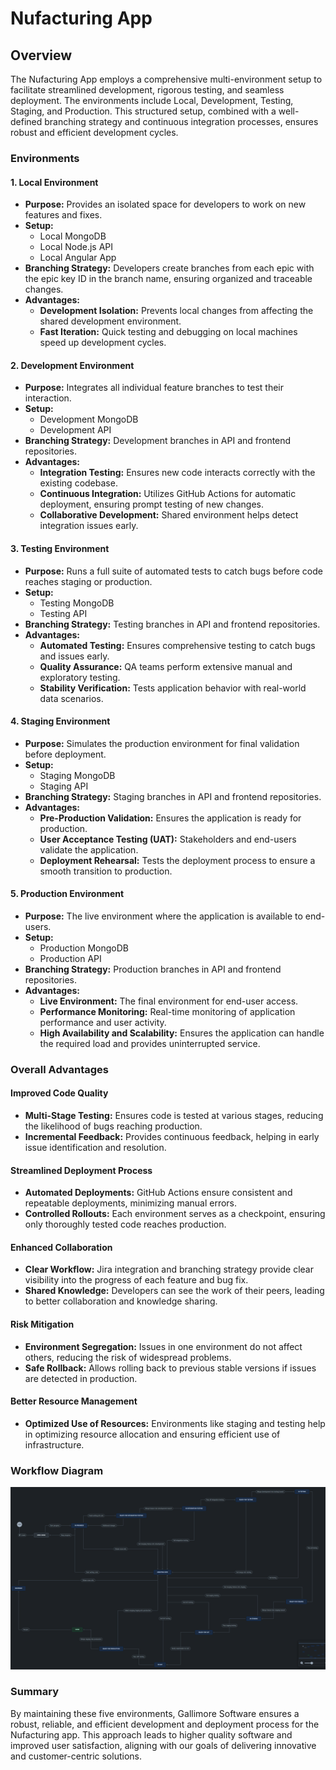 # Nufacturing App

## Overview

The Nufacturing App employs a comprehensive multi-environment setup to facilitate streamlined development, rigorous testing, and seamless deployment. The environments include Local, Development, Testing, Staging, and Production. This structured setup, combined with a well-defined branching strategy and continuous integration processes, ensures robust and efficient development cycles.

### Environments

#### 1. Local Environment
- **Purpose:** Provides an isolated space for developers to work on new features and fixes.
- **Setup:**
  - Local MongoDB
  - Local Node.js API
  - Local Angular App
- **Branching Strategy:** Developers create branches from each epic with the epic key ID in the branch name, ensuring organized and traceable changes.
- **Advantages:**
  - **Development Isolation:** Prevents local changes from affecting the shared development environment.
  - **Fast Iteration:** Quick testing and debugging on local machines speed up development cycles.

#### 2. Development Environment
- **Purpose:** Integrates all individual feature branches to test their interaction.
- **Setup:**
  - Development MongoDB
  - Development API
- **Branching Strategy:** Development branches in API and frontend repositories.
- **Advantages:**
  - **Integration Testing:** Ensures new code interacts correctly with the existing codebase.
  - **Continuous Integration:** Utilizes GitHub Actions for automatic deployment, ensuring prompt testing of new changes.
  - **Collaborative Development:** Shared environment helps detect integration issues early.

#### 3. Testing Environment
- **Purpose:** Runs a full suite of automated tests to catch bugs before code reaches staging or production.
- **Setup:**
  - Testing MongoDB
  - Testing API
- **Branching Strategy:** Testing branches in API and frontend repositories.
- **Advantages:**
  - **Automated Testing:** Ensures comprehensive testing to catch bugs and issues early.
  - **Quality Assurance:** QA teams perform extensive manual and exploratory testing.
  - **Stability Verification:** Tests application behavior with real-world data scenarios.

#### 4. Staging Environment
- **Purpose:** Simulates the production environment for final validation before deployment.
- **Setup:**
  - Staging MongoDB
  - Staging API
- **Branching Strategy:** Staging branches in API and frontend repositories.
- **Advantages:**
  - **Pre-Production Validation:** Ensures the application is ready for production.
  - **User Acceptance Testing (UAT):** Stakeholders and end-users validate the application.
  - **Deployment Rehearsal:** Tests the deployment process to ensure a smooth transition to production.

#### 5. Production Environment
- **Purpose:** The live environment where the application is available to end-users.
- **Setup:**
  - Production MongoDB
  - Production API
- **Branching Strategy:** Production branches in API and frontend repositories.
- **Advantages:**
  - **Live Environment:** The final environment for end-user access.
  - **Performance Monitoring:** Real-time monitoring of application performance and user activity.
  - **High Availability and Scalability:** Ensures the application can handle the required load and provides uninterrupted service.

### Overall Advantages

#### Improved Code Quality
- **Multi-Stage Testing:** Ensures code is tested at various stages, reducing the likelihood of bugs reaching production.
- **Incremental Feedback:** Provides continuous feedback, helping in early issue identification and resolution.

#### Streamlined Deployment Process
- **Automated Deployments:** GitHub Actions ensure consistent and repeatable deployments, minimizing manual errors.
- **Controlled Rollouts:** Each environment serves as a checkpoint, ensuring only thoroughly tested code reaches production.

#### Enhanced Collaboration
- **Clear Workflow:** Jira integration and branching strategy provide clear visibility into the progress of each feature and bug fix.
- **Shared Knowledge:** Developers can see the work of their peers, leading to better collaboration and knowledge sharing.

#### Risk Mitigation
- **Environment Segregation:** Issues in one environment do not affect others, reducing the risk of widespread problems.
- **Safe Rollback:** Allows rolling back to previous stable versions if issues are detected in production.

#### Better Resource Management
- **Optimized Use of Resources:** Environments like staging and testing help in optimizing resource allocation and ensuring efficient use of infrastructure.

### Workflow Diagram
![Workflow Diagram][def]

### Summary

By maintaining these five environments, Gallimore Software ensures a robust, reliable, and efficient development and deployment process for the Nufacturing app. This approach leads to higher quality software and improved user satisfaction, aligning with our goals of delivering innovative and customer-centric solutions.


[def]: ./docs/workflow.png